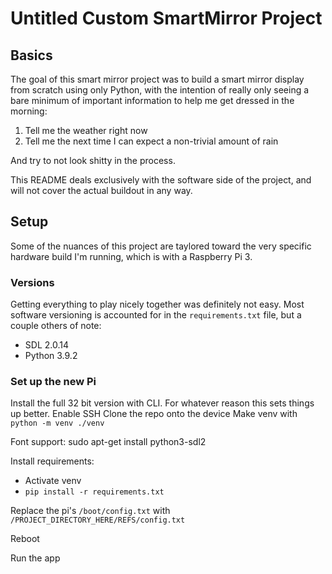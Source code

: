 # Untitled Custom SmartMirror Project

## Basics
The goal of this smart mirror project was to build a smart mirror display from scratch using only Python, with the intention of really only seeing a bare minimum of important information to help me get dressed in the morning:
1. Tell me the weather right now
2. Tell me the next time I can expect a non-trivial amount of rain

And try to not look shitty in the process.

This README deals exclusively with the software side of the project, and will not cover the actual buildout in any way.

## Setup
Some of the nuances of this project are taylored toward the very specific hardware build I'm running, which is with a Raspberry Pi 3.

### Versions
Getting everything to play nicely together was definitely not easy. Most software versioning is accounted for in the `requirements.txt` file, but a couple others of note:
- SDL 2.0.14
- Python 3.9.2

### Set up the new Pi
Install the full 32 bit version with CLI. For whatever reason this sets things up better.
Enable SSH
Clone the repo onto the device
Make venv with `python -m venv ./venv`

Font support:
sudo apt-get install python3-sdl2 

Install requirements:
- Activate venv
- `pip install -r requirements.txt`

Replace the pi's `/boot/config.txt` with `/PROJECT_DIRECTORY_HERE/REFS/config.txt`

Reboot

Run the app
